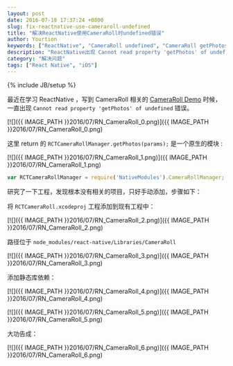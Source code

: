 ```yaml
---
layout: post
date: 2016-07-18 17:37:24 +0800
slug: fix-reactnative-use-cameraroll-undefined
title: "解决ReactNative使用CameraRoll时undefined错误"
author: Yourtion
keywords: ["ReactNative", "CameraRoll undefined", "CameraRoll getPhotos undefined"]
description: "ReactNative出现 Cannot read property 'getPhotos' of undefined 错误解决方法"
category: "解决问题"
tags: ["React Native", "iOS"]
---
```

{% include JB/setup %}

最近在学习 ReactNative ，写到 CameraRoll 相关的 [CameraRoll Demo](https://github.com/yourtion/LearningReactNative/blob/master/DemoAPIs/CameraRollDemo.js) 时候，一直出现 `Cannot read property 'getPhotos' of undefined` 错误。

[![]({{ IMAGE_PATH }}2016/07/RN_CameraRoll_0.png)]({{ IMAGE_PATH }}2016/07/RN_CameraRoll_0.png)

这里 return 的 `RCTCameraRollManager.getPhotos(params);` 是一个原生的模块 :

[![]({{ IMAGE_PATH }}2016/07/RN_CameraRoll_1.png)]({{ IMAGE_PATH }}2016/07/RN_CameraRoll_1.png)

```javascript
var RCTCameraRollManager = require('NativeModules').CameraRollManager;
```

研究了一下工程，发现根本没有相关的项目，只好手动添加，步骤如下：

将 `RCTCameraRoll.xcodeproj` 工程添加到现有工程中：

[![]({{ IMAGE_PATH }}2016/07/RN_CameraRoll_2.png)]({{ IMAGE_PATH }}2016/07/RN_CameraRoll_2.png)

路径位于 `node_modules/react-native/Libraries/CameraRoll`

[![]({{ IMAGE_PATH }}2016/07/RN_CameraRoll_3.png)]({{ IMAGE_PATH }}2016/07/RN_CameraRoll_3.png)

添加静态库依赖：

[![]({{ IMAGE_PATH }}2016/07/RN_CameraRoll_4.png)]({{ IMAGE_PATH }}2016/07/RN_CameraRoll_4.png)

[![]({{ IMAGE_PATH }}2016/07/RN_CameraRoll_5.png)]({{ IMAGE_PATH }}2016/07/RN_CameraRoll_5.png)

大功告成：

[![]({{ IMAGE_PATH }}2016/07/RN_CameraRoll_6.png)]({{ IMAGE_PATH }}2016/07/RN_CameraRoll_6.png)
